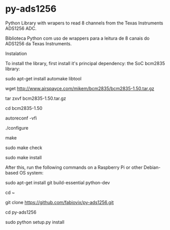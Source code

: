 # py-ads1256
Python Library with wrapers to read 8 channels from the Texas Instruments ADS1256 ADC.

Biblioteca Python com uso de wrappers para a leitura de 8 canais do ADS1256 da Texas Instruments.



Instalation


To install the library, first install it's principal dependency: the SoC bcm2835 library:
 
sudo apt-get install automake libtool

wget http://www.airspayce.com/mikem/bcm2835/bcm2835-1.50.tar.gz

tar zxvf bcm2835-1.50.tar.gz

cd bcm2835-1.50

autoreconf -vfi

./configure

make

sudo make check

sudo make install



After this, run the following commands on a Raspberry Pi or other Debian-based OS system:


sudo apt-get install git build-essential python-dev

cd ~

git clone https://github.com/fabiovix/py-ads1256.git

cd py-ads1256

sudo python setup.py install

